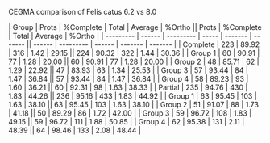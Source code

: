 

CEGMA comparison of Felis catus 6.2 vs 8.0

| Group     | Prots  | %Complete | Total | Average | %Ortho  || Prots  | %Complete |  Total | Average | %Ortho  |
| --------- | ------ | --------- | ----- | ------- | ------- || ------ | --------- | ------ | ------- | ------- |
|  Complete |   223  |    89.92  |  316  |   1.42  |   29.15 ||    224 |     90.32 |   322  |   1.44  |   30.36 |
|   Group 1 |    60  |    90.91  |   77  |   1.28  |   20.00 ||     60 |     90.91 |    77  |   1.28  |   20.00 |
|   Group 2 |    48  |    85.71  |   62  |   1.29  |   22.92 ||     47 |     83.93 |    63  |   1.34  |   25.53 |
|   Group 3 |    57  |    93.44  |   84  |   1.47  |   36.84 ||     57 |     93.44 |    84  |   1.47  |   36.84 |
|   Group 4 |    58  |    89.23  |   93  |   1.60  |   36.21 ||     60 |     92.31 |    98  |   1.63  |   38.33 |
|   Partial |   235  |    94.76  |  430  |   1.83  |   44.26 ||    236 |     95.16 |   433  |   1.83  |   44.92 |
|   Group 1 |    63  |    95.45  |  103  |   1.63  |   38.10 ||     63 |     95.45 |   103  |   1.63  |   38.10 |
|   Group 2 |    51  |    91.07  |   88  |   1.73  |   41.18 ||     50 |     89.29 |    86  |   1.72  |   42.00 |
|   Group 3 |    59  |    96.72  |  108  |   1.83  |   49.15 ||     59 |     96.72 |   111  |   1.88  |   50.85 |
|   Group 4 |    62  |    95.38  |  131  |   2.11  |   48.39 ||     64 |     98.46 |   133  |   2.08  |   48.44 |
